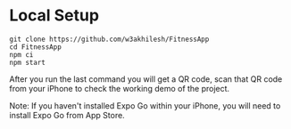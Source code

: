 # Local Setup 

```
git clone https://github.com/w3akhilesh/FitnessApp
cd FitnessApp
npm ci 
npm start
```

After you run the last command you will get a QR code, scan that QR code from your iPhone to check the working demo of the project.

Note: If you haven't installed Expo Go within your iPhone, you will need to install Expo Go from App Store.